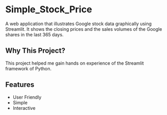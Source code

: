 # Simple_Stock_Price

A web application that illustrates Google stock data graphically using Streamlit. It shows the closing prices and the sales volumes of the Google shares in the last 365 days.

## Why This Project?
This project helped me gain hands on experience of the Streamlit framework of Python.

## Features
- User Friendly
- Simple
- Interactive
